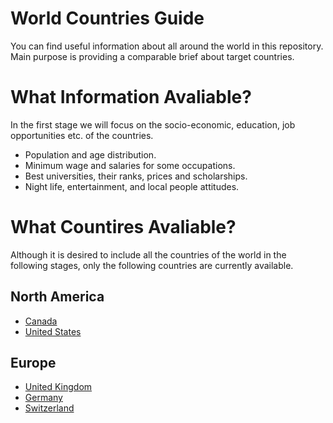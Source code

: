 #  World Countries Guide

You can find useful information about all around the world in this repository. Main purpose is providing a comparable brief about target countries.


# What Information Avaliable?

In the first stage we will focus on the socio-economic, education, job opportunities etc. of the countries.

- Population and age distribution.
- Minimum wage and salaries for some occupations.
- Best universities, their ranks, prices and scholarships.
- Night life, entertainment, and local people attitudes.

# What Countires Avaliable?

Although it is desired to include all the countries of the world in the following stages, only the following countries are currently available.

## North America 
- [Canada](NorthAmerica/canada.md)
- [United States]()

## Europe
- [United Kingdom]()
- [Germany](Europe/germany.md)
- [Switzerland](Europe/switzerland.md)


